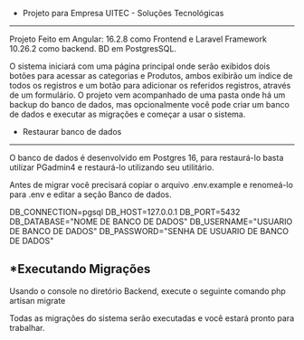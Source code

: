  * Projeto para Empresa UITEC - Soluções Tecnológicas
--------------------------------------------------
Projeto Feito em Angular: 16.2.8 como Frontend e Laravel Framework 10.26.2 como backend. BD em PostgresSQL.

O sistema iniciará com uma página principal onde serão exibidos dois botões para acessar as categorias e Produtos, ambos exibirão um índice de todos os registros e um botão para adicionar os referidos registros, através de um formulário.
O projeto vem acompanhado de uma pasta onde há um backup do banco de dados, mas opcionalmente você pode criar um banco de dados e executar as migrações e começar a usar o sistema.


* Restaurar banco de dados
----------------------------------------
O banco de dados é desenvolvido em Postgres 16, para restaurá-lo basta utilizar PGadmin4 e restaurá-lo utilizando seu utilitário.

Antes de migrar você precisará copiar o arquivo .env.example e renomeá-lo para .env e editar a seção Banco de dados.

DB_CONNECTION=pgsql
DB_HOST=127.0.0.1
DB_PORT=5432
DB_DATABASE="NOME DE BANCO DE DADOS"
DB_USERNAME="USUARIO DE BANCO DE DADOS"
DB_PASSWORD="SENHA DE USUARIO DE BANCO DE DADOS"


*Executando Migrações
--------------------------------------
Usando o console no diretório Backend, execute o seguinte comando
php artisan migrate

Todas as migrações do sistema serão executadas e você estará pronto para trabalhar.



